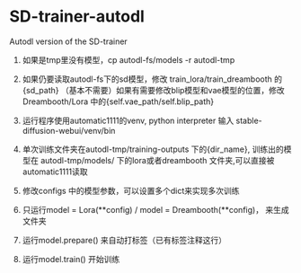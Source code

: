 # SD-trainer-autodl
Autodl version of the SD-trainer

1. 如果是tmp里没有模型，cp autodl-fs/models -r autodl-tmp

2. 如果仍要读取autodl-fs下的sd模型，修改 train_lora/train_dreambooth 的 {sd_path}
   （基本不需要）如果有需要修改blip模型和vae模型的位置，修改 Dreambooth/Lora 中的{self.vae_path/self.blip_path}

3. 运行程序使用automatic1111的venv, python interpreter 输入 stable-diffusion-webui/venv/bin

4. 单次训练文件夹在autodl-tmp/training-outputs 下的{dir_name}, 训练出的模型在 autodl-tmp/models/ 下的lora或者dreambooth 文件夹,可以直接被automatic1111读取

5. 修改configs 中的模型参数，可以设置多个dict来实现多次训练

6. 只运行model = Lora(**config) / model = Dreambooth(**config)， 来生成文件夹

7. 运行model.prepare() 来自动打标签（已有标签注释这行）

8. 运行model.train() 开始训练
